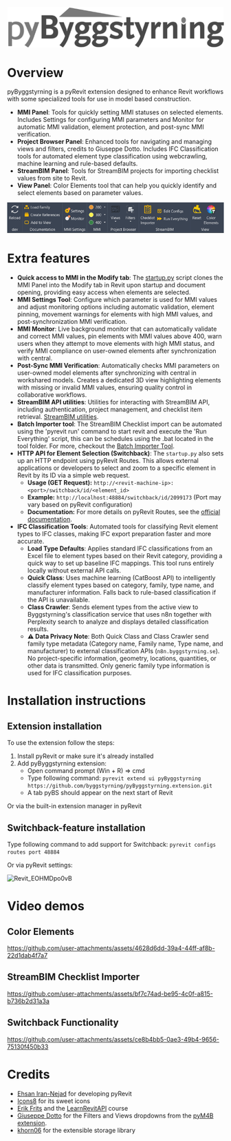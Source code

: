 ![pyByggstyrning](pyByggstyrning.png)

# Overview

pyByggstyrning is a pyRevit extension designed to enhance Revit workflows with some specialized tools for use in model based construction.

- **MMI Panel**: Tools for quickly setting MMI statuses on selected elements. Includes Settings for configuring MMI parameters and Monitor for automatic MMI validation, element protection, and post-sync MMI verification.
- **Project Browser Panel**: Enhanced tools for navigating and managing views and filters, credits to Giuseppe Dotto. Includes IFC Classification tools for automated element type classification using webcrawling, machine learning and rule-based defaults.
- **StreamBIM Panel**: Tools for StreamBIM projects for importing checklist values from site to Revit.
- **View Panel**: Color Elements tool that can help you quickly identify and select elements based on parameter values.

![pyBS tab](screenshot-tab.png)

# Extra features

- **Quick access to MMI in the Modify tab**: The [startup.py](https://github.com/byggstyrning/pyByggstyrning.extension/blob/master/startup.py) script clones the MMI Panel into the Modify tab in Revit upon startup and document opening, providing easy access when elements are selected.
- **MMI Settings Tool**: Configure which parameter is used for MMI values and adjust monitoring options including automatic validation, element pinning, movement warnings for elements with high MMI values, and post-synchronization MMI verification.
- **MMI Monitor**: Live background monitor that can automatically validate and correct MMI values, pin elements with MMI values above 400, warn users when they attempt to move elements with high MMI status, and verify MMI compliance on user-owned elements after synchronization with central.
- **Post-Sync MMI Verification**: Automatically checks MMI parameters on user-owned model elements after synchronizing with central in workshared models. Creates a dedicated 3D view highlighting elements with missing or invalid MMI values, ensuring quality control in collaborative workflows.
- **StreamBIM API utilities**: Utilities for interacting with StreamBIM API, including authentication, project management, and checklist item retrieval. [StreamBIM utilities](https://github.com/byggstyrning/pyByggstyrning.extension/tree/master/lib/streambim).
- **Batch Importer tool**: The StreamBIM Checklist import can be automated using the 'pyrevit run' command to start revit and execute the 'Run Everything' script, this can be schedules using the .bat located in the tool folder. For more, checkout the [Batch Importer Tool](https://github.com/byggstyrning/pyByggstyrning.extension/tree/master/pyBS.tab/StreamBIM.panel/Batch%20Importer%20Tool).
- **HTTP API for Element Selection (Switchback)**: The `startup.py` also sets up an HTTP endpoint using pyRevit Routes. This allows external applications or developers to select and zoom to a specific element in Revit by its ID via a simple web request.
  - **Usage (GET Request):** `http://<revit-machine-ip>:<port>/switchback/id/<element_id>`
  - **Example:** `http://localhost:48884/switchback/id/2099173` (Port may vary based on pyRevit configuration) 
  - **Documentation:** For more details on pyRevit Routes, see the [official documentation](https://pyrevitlabs.notion.site/pyRevit-Routes-HTTP-API-79ef6d4a77b04aca9be6f4e46ffa728e).
- **IFC Classification Tools**: Automated tools for classifying Revit element types to IFC classes, making IFC export preparation faster and more accurate.
  - **Load Type Defaults**: Applies standard IFC classifications from an Excel file to element types based on their Revit category, providing a quick way to set up baseline IFC mappings. This tool runs entirely locally without external API calls.
  - **Quick Class**: Uses machine learning (CatBoost API) to intelligently classify element types based on category, family, type name, and manufacturer information. Falls back to rule-based classification if the API is unavailable.
  - **Class Crawler**: Sends element types from the active view to Byggstyrning's classification service that uses n8n together with Perplexity search to analyze and displays detailed classification results.
  - **⚠️ Data Privacy Note**: Both Quick Class and Class Crawler send family type metadata (Category name, Family name, Type name, and manufacturer) to external classification APIs (`n8n.byggstyrning.se`). No project-specific information, geometry, locations, quantities, or other data is transmitted. Only generic family type information is used for IFC classification purposes.

# Installation instructions
## Extension installation

To use the extension follow the steps:

1. Install pyRevit or make sure it's already installed
2. Add pyByggstyrning extension:
   - Open command prompt (Win + R) => cmd
   - Type following command: `pyrevit extend ui pyByggstyrning https://github.com/byggstyrning/pyByggstyrning.extension.git`
   - A tab pyBS should appear on the next start of Revit

Or via the built-in extension manager in pyRevit

## Switchback-feature installation
Type following command to add support for Switchback: `pyrevit configs routes port 48884`

Or via pyRevit settings:

![Revit_EOHMDpo0vB](https://github.com/user-attachments/assets/2419e075-0aa5-4b5c-a947-5ce216df159d)

# Video demos

## Color Elements

https://github.com/user-attachments/assets/4628d6dd-39a4-44ff-af8b-22d1dab4f7a7

## StreamBIM Checklist Importer

https://github.com/user-attachments/assets/bf7c74ad-be95-4c0f-a815-b736b2d31a3a

## Switchback Functionality

https://github.com/user-attachments/assets/ce8b4bb5-0ae3-49b4-9656-75130f450b33

# Credits

- [Ehsan Iran-Nejad](https://github.com/eirannejad) for developing pyRevit
- [Icons8](https://icons8.com/) for its sweet icons
- [Erik Frits](https://github.com/ErikFrits) and the [LearnRevitAPI](https://learnrevitapi.com/) course
- [Giuseppe Dotto](https://github.com/GiuseppeDotto) for the Filters and Views dropdowns from the [pyM4B extension](https://github.com/GiuseppeDotto/pyM4B.extension).
- [khorn06](https://github.com/khorn06/extensible-storage-pyrevit) for the extensible storage library
